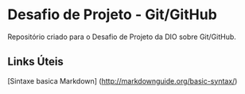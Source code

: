 # Desafio de Projeto - Git/GitHub
Repositório criado para o Desafio de Projeto da DIO sobre Git/GitHub.

## Links Úteis
 [Sintaxe basica Markdown] (http://markdownguide.org/basic-syntax/)

